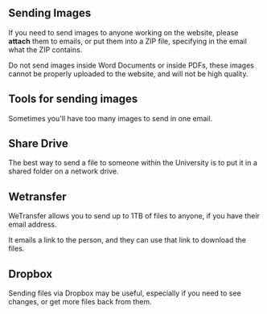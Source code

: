 ---
---
## Sending Images

If you need to send images to anyone working on the website, please **attach** them to emails, or put them into a ZIP file, specifying in the email what the ZIP contains.

Do not send images inside Word Documents or inside PDFs, these images cannot be properly uploaded to the website, and will not be high quality.

## Tools for sending images

Sometimes you'll have too many images to send in one email. 

## Share Drive

The best way to send a file to someone within the University is to put it in a shared folder on a network drive.

## Wetransfer

WeTransfer allows you to send up to 1TB of files to anyone, if you have their email address.

It emails a link to the person, and they can use that link to download the files.

## Dropbox

Sending files via Dropbox may be useful, especially if you need to see changes, or get more files back from them.

## 